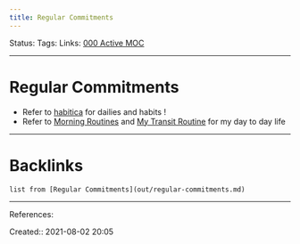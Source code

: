 ```yaml
---
title: Regular Commitments
---
```

Status: 
Tags: [](None)
Links: [000 Active MOC](out/000-active-moc.md)
___
# Regular Commitments
- Refer to [habitica](https://habitica.com/) for dailies and habits !
- Refer to [Morning Routines](out/morning-routines.md) and [My Transit Routine](out/my-transit-routine.md) for my day to day life
___
# Backlinks
```dataview
list from [Regular Commitments](out/regular-commitments.md)
```
___
References:

Created:: 2021-08-02 20:05
